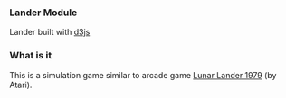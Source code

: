 ### Lander Module
Lander built with [d3js](https://d3js.org)

### What is it
This is a simulation game similar to arcade game [Lunar Lander 1979](https://en.wikipedia.org/wiki/Lunar_Lander_(1979_video_game)) (by Atari).